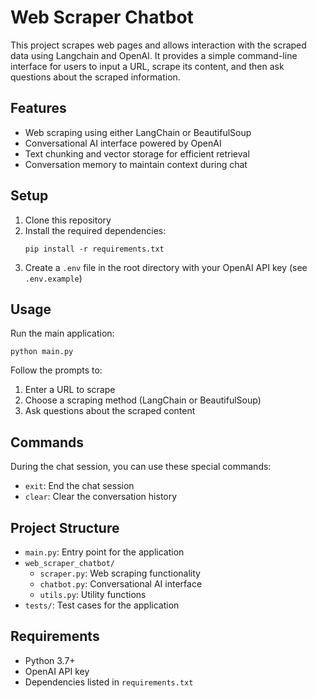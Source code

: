 # Web Scraper Chatbot

This project scrapes web pages and allows interaction with the scraped data using Langchain and OpenAI. It provides a simple command-line interface for users to input a URL, scrape its content, and then ask questions about the scraped information.

## Features

- Web scraping using either LangChain or BeautifulSoup
- Conversational AI interface powered by OpenAI
- Text chunking and vector storage for efficient retrieval
- Conversation memory to maintain context during chat

## Setup

1. Clone this repository
2. Install the required dependencies:
   ```
   pip install -r requirements.txt
   ```
3. Create a `.env` file in the root directory with your OpenAI API key (see `.env.example`)

## Usage

Run the main application:

```
python main.py
```

Follow the prompts to:
1. Enter a URL to scrape
2. Choose a scraping method (LangChain or BeautifulSoup)
3. Ask questions about the scraped content

## Commands

During the chat session, you can use these special commands:
- `exit`: End the chat session
- `clear`: Clear the conversation history

## Project Structure

- `main.py`: Entry point for the application
- `web_scraper_chatbot/`
  - `scraper.py`: Web scraping functionality
  - `chatbot.py`: Conversational AI interface
  - `utils.py`: Utility functions
- `tests/`: Test cases for the application

## Requirements

- Python 3.7+
- OpenAI API key
- Dependencies listed in `requirements.txt`